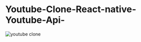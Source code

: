 # Youtube-Clone-React-native-Youtube-Api-


![youtube clone](https://user-images.githubusercontent.com/77012663/129445697-130cc48b-94ae-4ca2-ae68-0b1281d8ca0d.gif)
